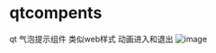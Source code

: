 # qtcompents
qt  气泡提示组件  类似web样式  动画进入和退出
![image](https://github.com/aucma/qtcompents/assets/39428189/c7d527dd-921d-472f-bf6b-c3770a5684a5)
